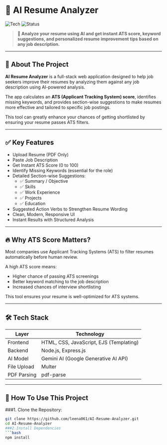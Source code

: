 # 📝 AI Resume Analyzer

![Tech](https://img.shields.io/badge/Stack-Node.js%20%7C%20Express%20%7C%20Gemini%20AI-blueviolet)
![Status](https://img.shields.io/badge/status-Active-brightgreen)

> **🚀 Analyze your resume using AI and get instant ATS score, keyword suggestions, and personalized resume improvement tips based on any job description.**

---

## 📄 About The Project

**AI Resume Analyzer** is a full-stack web application designed to help job seekers improve their resumes by analyzing them against any job description using AI-powered analysis.

The app calculates an **ATS (Applicant Tracking System) score**, identifies missing keywords, and provides section-wise suggestions to make resumes more effective and tailored to specific job postings.

This tool can greatly enhance your chances of getting shortlisted by ensuring your resume passes ATS filters.

---

## ✅ Key Features
- Upload Resume (PDF Only)
- Paste Job Description
- Get Instant ATS Score (0 to 100)
- Identify Missing Keywords (essential for the role)
- Detailed Section-wise Suggestions:
  - ✅ Summary / Objective
  - ✅ Skills
  - ✅ Work Experience
  - ✅ Projects
  - ✅ Education
- Suggested Action Verbs to Strengthen Resume Wording
- Clean, Modern, Responsive UI
- Instant Results with Structured Analysis

---

## 🔥 Why ATS Score Matters?
Most companies use Applicant Tracking Systems (ATS) to filter resumes automatically before human review.

A high ATS score means:
- Higher chance of passing ATS screenings
- Better keyword matching to the job description
- Increased chances of interview shortlisting

This tool ensures your resume is well-optimized for ATS systems.

---

## 🛠️ Tech Stack
| Layer     | Technology                                  |
|-----------|---------------------------------------------|
| Frontend  | HTML, CSS, JavaScript, EJS (Templating)     |
| Backend   | Node.js, Express.js                         |
| AI Model  | Gemini AI (Google Generative AI API)        |
| File Upload | Multer                                    |
| PDF Parsing | pdf-parse                                 |

---

## 🚀 How To Use This Project

 ###1. Clone the Repository:
```bash
git clone https://github.com/leena061/AI-Resume-Analyzer.git
cd AI-Resume-Analyzer
###2.Install Dependencies
```bash
npm install
